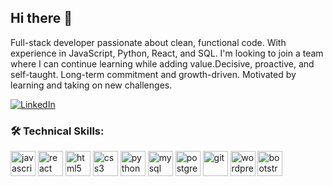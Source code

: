 ## Hi there 👋

Full-stack developer passionate about clean, functional code. With experience in JavaScript, Python, React, and SQL. I'm looking to join a team where I can continue learning while adding value.Decisive, proactive, and self-taught. Long-term commitment and growth-driven. Motivated by learning and taking on new challenges.


[![LinkedIn](https://img.shields.io/badge/LinkedIn-blue?logo=linkedin)](https://www.linkedin.com/in/cesar-eduardo-arnetta/)

### 🛠 Technical Skills:
<div align="left">
  <img src="https://cdn.jsdelivr.net/gh/devicons/devicon/icons/javascript/javascript-original.svg" height="40" alt="javascript" />
  <img src="https://cdn.jsdelivr.net/gh/devicons/devicon/icons/react/react-original.svg" height="40" alt="react" />
  <img src="https://cdn.jsdelivr.net/gh/devicons/devicon/icons/html5/html5-original.svg" height="40" alt="html5" />
  <img src="https://cdn.jsdelivr.net/gh/devicons/devicon/icons/css3/css3-original.svg" height="40" alt="css3" />
  <img src="https://cdn.jsdelivr.net/gh/devicons/devicon/icons/python/python-original.svg" height="40" alt="python" />
  <img src="https://cdn.jsdelivr.net/gh/devicons/devicon/icons/mysql/mysql-original.svg" height="40" alt="mysql" />
  <img src="https://cdn.jsdelivr.net/gh/devicons/devicon/icons/postgresql/postgresql-original.svg" height="40" alt="postgres" />
  <img src="https://cdn.jsdelivr.net/gh/devicons/devicon/icons/git/git-original.svg" height="40" alt="git" />
  <img src="https://cdn.jsdelivr.net/gh/devicons/devicon/icons/wordpress/wordpress-plain.svg" height="40" alt="wordpress" />
  <img src="https://cdn.jsdelivr.net/gh/devicons/devicon/icons/bootstrap/bootstrap-original.svg" height="40" alt="bootstrap" />
</div>

